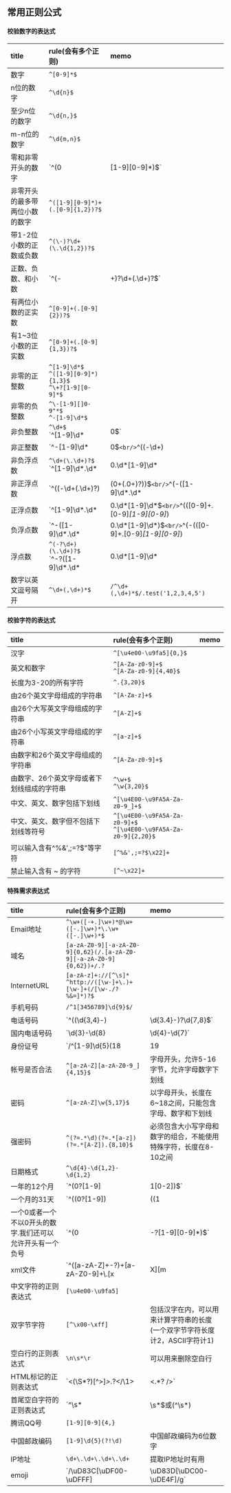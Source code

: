 ## 常用正则公式

#### 校验数字的表达式

|title|rule(会有多个正则)|memo|
|:--|:--|:--|
|数字|`^[0-9]*$`|
|n位的数字|`^\d{n}$`|
|至少n位的数字|`^\d{n,}$`|
|m-n位的数字|`^\d{m,n}$`|
|零和非零开头的数字|`^(0|[1-9][0-9]*)$`|
|非零开头的最多带两位小数的数字|`^([1-9][0-9]*)+(.[0-9]{1,2})?$`|
|带1-2位小数的正数或负数|`^(\-)?\d+(\.\d{1,2})?$`|
|正数、负数、和小数|`^(\-|\+)?\d+(\.\d+)?$`|
|有两位小数的正实数|`^[0-9]+(.[0-9]{2})?$`|
|有1~3位小数的正实数|`^[0-9]+(.[0-9]{1,3})?$`|
|非零的正整数|`^[1-9]\d*$`<br/>`^([1-9][0-9]*){1,3}$`<br/>`^\+?[1-9][0-9]*$`|
|非零的负整数|`^\-[1-9][]0-9"*$`<br/>`^-[1-9]\d*$`|
|非负整数|`^\d+$`<br/>`^[1-9]\d*|0$`|
|非正整数|`^-[1-9]\d*|0$`<br/>`^((-\d+)|(0+))$`|
|非负浮点数|`^\d+(\.\d+)?$`<br/>`^[1-9]\d*\.\d*|0\.\d*[1-9]\d*|0?\.0+|0$`|
|非正浮点数|`^((-\d+(\.\d+)?)|(0+(\.0+)?))$`<br/>`^(-([1-9]\d*\.\d*|0\.\d*[1-9]\d*))|0?\.0+|0$`|
|正浮点数|`^[1-9]\d*\.\d*|0\.\d*[1-9]\d*$`<br/>`^(([0-9]+\.[0-9]*[1-9][0-9]*)|([0-9]*[1-9][0-9]*\.[0-9]+)|([0-9]*[1-9][0-9]*))$`|
|负浮点数|`^-([1-9]\d*\.\d*|0\.\d*[1-9]\d*)$`<br/>`^(-(([0-9]+\.[0-9]*[1-9][0-9]*)|([0-9]*[1-9][0-9]*\.[0-9]+)|([0-9]*[1-9][0-9]*)))$`|
|浮点数|`^(-?\d+)(\.\d+)?$`<br/>`^-?([1-9]\d*\.\d*|0\.\d*[1-9]\d*|0?\.0+|0)$`|
|数字以英文逗号隔开|`^\d+(,\d+)*$`|`/^\d+(,\d+)*$/.test('1,2,3,4,5')`|

#### 校验字符的表达式

|title|rule(会有多个正则)|memo|
|:--|:--|:--|
|汉字|`^[\u4e00-\u9fa5]{0,}$`|
|英文和数字|`^[A-Za-z0-9]+$`<br/>`^[A-Za-z0-9]{4,40}$`|
|长度为3-20的所有字符|`^.{3,20}$`|
|由26个英文字母组成的字符串|`^[A-Za-z]+$`|
|由26个大写英文字母组成的字符串|`^[A-Z]+$`|
|由26个小写英文字母组成的字符串|`^[a-z]+$`|
|由数字和26个英文字母组成的字符串|`^[A-Za-z0-9]+$`|
|由数字、26个英文字母或者下划线组成的字符串|`^\w+$`<br/>`^\w{3,20}$`|
|中文、英文、数字包括下划线|`^[\u4E00-\u9FA5A-Za-z0-9_]+$`|
|中文、英文、数字但不包括下划线等符号|`^[\u4E00-\u9FA5A-Za-z0-9]+$`<br/>`^[\u4E00-\u9FA5A-Za-z0-9]{2,20}$`|
|可以输入含有^%&',;=?$\"等字符|`[^%&',;=?$\x22]+`|
|禁止输入含有 ~ 的字符|`[^~\x22]+`|
    
#### 特殊需求表达式

|title|rule(会有多个正则)|memo|
|:--|:--|:--|
|Email地址|`^\w+([-+.]\w+)*@\w+([-.]\w+)*\.\w+([-.]\w+)*$`||
|域名|`[a-zA-Z0-9][-a-zA-Z0-9]{0,62}(/.[a-zA-Z0-9][-a-zA-Z0-9]{0,62})+/.?`||
|InternetURL|`[a-zA-z]+://[^\s]*`<br/>`^http://([\w-]+\.)+[\w-]+(/[\w-./?%&=]*)?$`||
|手机号码|`/^1[3456789]\d{9}$/`||
|电话号码|`^(\(\d{3,4}-)|\d{3.4}-)?\d{7,8}$`|XXX-XXXXXXX、XXXX-XXXXXXXX、XXX-XXXXXXX、XXX-XXXXXXXX、XXXXXXX 和 XXXXXXXX|
|国内电话号码|`\d{3}-\d{8}|\d{4}-\d{7}`|0511-4405222、021-87888822|
|身份证号|`/^[1-9]\d{5}(18|19|20|(3\d))\d{2}((0[1-9])|(1[0-2]))(([0-2][1-9])|10|20|30|31)\d{3}[0-9Xx]$/`|15位、18位数字|
|帐号是否合法|`^[a-zA-Z][a-zA-Z0-9_]{4,15}$`|字母开头，允许5-16字节，允许字母数字下划线|
|密码|`^[a-zA-Z]\w{5,17}$`|以字母开头，长度在6~18之间，只能包含字母、数字和下划线|
|强密码|`^(?=.*\d)(?=.*[a-z])(?=.*[A-Z]).{8,10}$`|必须包含大小写字母和数字的组合，不能使用特殊字符，长度在8-10之间|
|日期格式|`^\d{4}-\d{1,2}-\d{1,2}`|
|一年的12个月|`^(0?[1-9]|1[0-2])$`|01～09和1～12|
|一个月的31天|`^((0?[1-9])|((1|2)[0-9])|30|31)$`|01～09和1～31|
|一个0或者一个不以0开头的数字.我们还可以允许开头有一个负号|`^(0|-?[1-9][0-9]*)$`||
|xml文件|`^([a-zA-Z]+-?)+[a-zA-Z0-9]+\\.[x|X][m|M][l|L]$`||
|中文字符的正则表达式|`[\u4e00-\u9fa5]`||
|双字节字符|`[^\x00-\xff]`|包括汉字在内，可以用来计算字符串的长度(一个双字节字符长度计2，ASCII字符计1)|
|空白行的正则表达式|`\n\s*\r`|可以用来删除空白行|
|HTML标记的正则表达式|`<(\S*?)[^>]*>.*?</\1>|<.*? />`||
|首尾空白字符的正则表达式|`^\s*|\s*$或(^\s*)|(\s*$)`||
|腾讯QQ号|`[1-9][0-9]{4,}`||
|中国邮政编码|`[1-9]\d{5}(?!\d)`|中国邮政编码为6位数字|
|IP地址|`\d+\.\d+\.\d+\.\d+`|提取IP地址时有用|
|emoji|`/\uD83C[\uDF00-\uDFFF]|\uD83D[\uDC00-\uDE4F]/g`||
